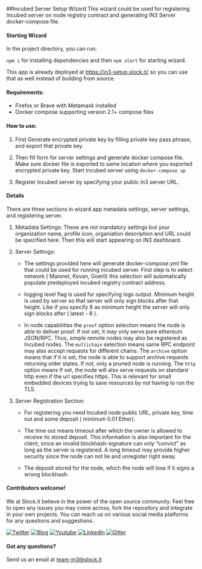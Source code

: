 
##Incubed Server Setup Wizard
This wizard could be used for registering Incubed server on node registry contract and generating IN3 Server docker-compose file.

#### Starting Wizard

In the project directory, you can run:

`npm i`  for installing dependencies and then
`npm start` for starting wizard.

This app is already deployed at https://in3-setup.slock.it/ so you can use that as well instead of building from source.

#### Requirements:

* Firefox or Brave with Metamask installed
* Docker compose supporting version 2.1+ compose files

#### How to use:

1. First Generate encrypted private key by filling private key pass phrase, and export that private key.

2. Then fill form for server settings and generate docker compose file. Make sure docker file is exported to same location where you exported encrypted private key. Start incubed server using `docker-compose up`

3. Register Incubed server by specifying your public in3 server URL.

#### Details
There are three sections in wizard app metadata settings, server settings, and registering server.

1. Metadata Settings: These are not mandatory settings but your organization name, profile icon, organiation description and URL could be specified here. Then this will start appearing on IN3 dashboard.

2. Server Settings: 
    * The settings provided here will generate docker-compose.yml file that could be used for running incubed server. First step is to select network ( Mainnet, Kovan, Goerli) this selection will automatically populate predeployed incubed registry contract address.


    * logging level flag is used for specifying logs output. Minimum height is used by server so that server will only sign blocks after that height. Like if you specify 8 as minimum height the server will only sign blocks after ( latest - 8 ).

    * In node capabilities the `proof` option selection means the node is able to deliver proof. If not set, it may only serve pure ethereum JSON/RPC. Thus, simple remote nodes may also be registered as Incubed nodes. The `multichain` selection means same RPC endpoint may also accept requests for different chains. The `archive` option means that if it is set, the node is able to support archive requests returning older states. If not, only a pruned node is running. The `http` option means If set, the node will also serve requests on standard http even if the url specifies https. This is relevant for small embedded devices trying to save resources by not having to run the TLS.

3. Server Registration Section: 
    * For registering you need Incubed node public URL, private key, time out and some deposit ( minimum 0.01 Ether). 

    * The time out means timeout after which the owner is allowed to receive its stored deposit. This information is also important for the client, since an invalid blockhash-signature can only “convict” as long as the server is registered. A long timeout may provide higher security since the node can not lie and unregister right away.

    *  The deposit stored for the node, which the node will lose if it signs a wrong blockhash.

 #### Contributors welcome!

 We at Slock.it believe in the power of the open source community. Feel free to open any issues you may come across, fork
  the repository and integrate in your own projects. You can reach us on various social media platforms for any questions
  and suggestions.  
 
 [![Twitter](https://img.shields.io/badge/Twitter-Page-blue)](https://twitter.com/slockitproject?s=17)
 [![Blog](https://img.shields.io/badge/Blog-Medium-blue)](https://blog.slock.it/)
 [![Youtube](https://img.shields.io/badge/Youtube-channel-blue)](https://www.youtube.com/channel/UCPOrzp3CZmdb5HJWxSjv4Ig)
 [![LinkedIn](https://img.shields.io/badge/Linkedin-page-blue)](https://www.linkedin.com/company/10327305)
 [![Gitter](https://img.shields.io/badge/Gitter-chat-blue)](https://gitter.im/slockit-in3/community?utm_source=badge&utm_medium=badge&utm_campaign=pr-badge)
 

#### Got any questions?
 Send us an email at <a href="mailto:team-in3@slock.it">team-in3@slock.it</a>









